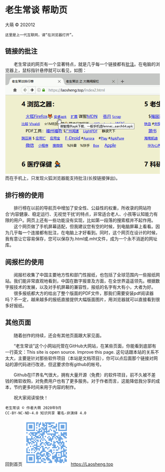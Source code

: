 老生常谈 帮助页
==============
大萌 © 202012

	这里是上一代互联网，请“在浏览器打开”。

链接的批注
------------

　　老生常谈的网页有一个显著特点，就是几乎每一个链接都有[批注](./helpweb.txt "鼠标指针悬停提示")。在电脑的浏览器上，鼠标指针悬停就可以看见，如图：
 ![](Help-Mouse.png)  
而在手机上，只发现火狐浏览器能支持批注(长按链接弹出)。


排行榜的使用
------------

　　排行榜在以前的导航页中增加了安全性、公益性的权重，所收录的网站符合‘内容健康、稳定运行、无视觉干扰’的特点，非常适合老人、小孩等认知能力有限的用户。网页上还有一些功能没有实现，比如第一段落的搜索框并不起作用。  
　　这个网页做了手机屏幕适配，但我建议您有空的时候，到电脑屏幕上看看。因为几乎每一个连接都有批注，在电脑上才好看到。同时，这个网页在设计的时候，我有意让它容易保存，您可以保存为.html或.mht文件，成为一个永不消逝的网址库。


阅报栏的使用
------------

　　阅报栏收集了中国主要地方性和部门性报纸，也包括了全球范围内一些报纸网站。我们能非常直观地看到，中国在数字报普及方面，在全世界遥遥领先。根据数字报技术的发展，以及对手机屏幕的兼容性，报纸的名字有大有小，大者为好。  
　　很多报纸都大方的给出了整个版面的PDF文件，那我们需要安装pdf阅读器吗？不一定，越来越多的报纸直接提供大幅版面图片，用浏览器就可以直接看到很多好报纸。  


其他页面
---------

　　随着创作的持续，还会有其他页面跟大家见面。

　　“老生常谈”这个小网站托管在GitHub大网站，在某些页面，你能看到底部有一行英文：This site is open source. Improve this page. 这句话跟本站的关系不太大，主要是针对那些软件项目（本站是文档项目），你可以点后面那个链接对网站的源代码进行改进，但这要求你有github的帐号。

　　Github在IT界名气很大，拥有大量开源（免费）的软件项目，前不久被不差钱的微软收购，对免费用户也有了更多服务。对于作者而言，这能降低我分享的成本，节约更多时间来用于内容的制作。

　　祝大家阅读愉快！

	老生常谈 © 作者大萌 2020年9月
	CC-BY-NC-ND-4.0 知识共享 署名-非演绎 4.0

回到首页
<a href=".." title="返回老生常谈首页"><img src="../indexQR-Blue.png" /></a> 
https://Laosheng.top
